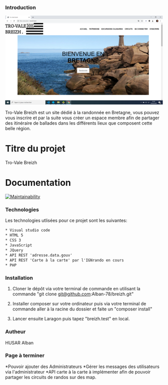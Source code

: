 ### Introduction

![Screenshot website](./.github/images/screenshot.png)

Tro-Vale Breizh est un site dédié à la randonnée en Bretagne, vous pouvez vous inscrire et par la suite vous créer
un espace membre afin de partager des itinéraire de ballades dans les différents lieux que composent cette belle région.

# Titre du projet

Tro-Vale Breizh

# Documentation

[![Maintainability](https://api.codeclimate.com/v1/badges/50b9331192d56bbd79f8/maintainability)](https://codeclimate.com/github/Alban-78/breizh/maintainability)


### Technologies

Les technologies utlisées pour ce projet sont les suivantes:

    * Visual studio code
    * HTML 5
    * CSS 3
    * JavaScript
    * JQuery 
    * API REST 'adresse.data.gouv'
    * API REST 'Carte à la carte' par l'IGNrando en cours 
    * PHP


### Installation

1. Cloner le dépôt via votre terminal de commande en utilisant la commande 
   "git clone git@github.com:Alban-78/breizh.git"


2. Installer composer sur votre ordinateur puis via votre terminal de commande aller à la racine du dossier et faite un "composer install"

3. Lancer ensuite Laragon puis tapez "breizh.test" en local.


### Autheur

HUSAR Alban


### Page à terminer

*Pouvoir ajouter des Administrateurs 
*Gérer les messages des utilisateurs via l'administrateur
*API carte à la carte à implémenter afin de pouvoir partager les circuits de randos sur des map.

